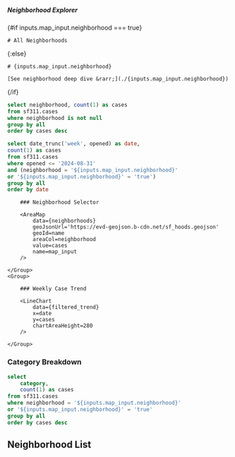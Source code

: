 ##### Neighborhood Explorer

{#if inputs.map_input.neighborhood === true}

    # All Neighborhoods

{:else}

    # {inputs.map_input.neighborhood}

    [See neighborhood deep dive &rarr;](./{inputs.map_input.neighborhood})

{/if}


```sql neighborhoods
select neighborhood, count(1) as cases
from sf311.cases
where neighborhood is not null
group by all
order by cases desc
```


```sql filtered_trend
select date_trunc('week', opened) as date,
count(1) as cases
from sf311.cases
where opened <= '2024-08-31'
and (neighborhood = '${inputs.map_input.neighborhood}'
or '${inputs.map_input.neighborhood}' = 'true')
group by all
order by date
```



<Grid cols=2>
    <Group>

        ### Neighborhood Selector

        <AreaMap
            data={neighborhoods}
            geoJsonUrl='https://evd-geojson.b-cdn.net/sf_hoods.geojson'
            geoId=name
            areaCol=neighborhood
            value=cases
            name=map_input
        />

    </Group>
    <Group>

        ### Weekly Case Trend

        <LineChart
            data={filtered_trend}
            x=date
            y=cases
            chartAreaHeight=280
        />

    </Group>
</Grid>

### Category Breakdown

```sql category_breakdown
select
    category,
    count(1) as cases
from sf311.cases
where neighborhood = '${inputs.map_input.neighborhood}'
or '${inputs.map_input.neighborhood}' = 'true'
group by all
order by cases desc
```

<DataTable data={category_breakdown}>
    <Column id=category/>
    <Column id=cases contentType=colorscale/>
</DataTable>


## Neighborhood List

<DataTable data={neighborhoods} link=neighborhood>
    <Column id=neighborhood/>
    <Column id=cases contentType=colorscale/>
</DataTable>


